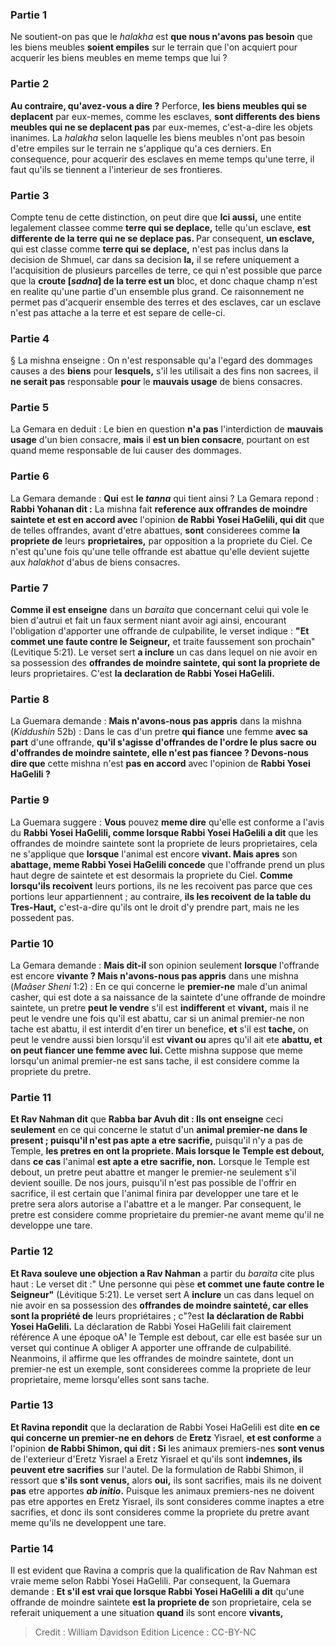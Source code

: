 
### Partie 1
Ne soutient-on pas</b> que le <i>halakha</i> est <b>que nous n'avons pas besoin</b> que les biens meubles <b>soient empiles</b> sur le terrain que l'on acquiert pour acquerir les biens meubles en meme temps que lui ?

### Partie 2
<b>Au contraire, qu'avez-vous a dire ?</b> Perforce, <b>les biens meubles qui se deplacent</b> par eux-memes, comme les esclaves, <b>sont differents des biens meubles qui ne se deplacent pas</b> par eux-memes, c'est-a-dire les objets inanimes. La <i>halakha</i> selon laquelle les biens meubles n'ont pas besoin d'etre empiles sur le terrain ne s'applique qu'a ces derniers. En consequence, pour acquerir des esclaves en meme temps qu'une terre, il faut qu'ils se tiennent a l'interieur de ses frontieres.

### Partie 3
Compte tenu de cette distinction, on peut dire que <b>Ici aussi,</b> une entite legalement classee comme <b>terre qui se deplace,</b> telle qu'un esclave, <b>est differente de la terre qui ne se deplace pas. </b> Par consequent, <b>un esclave,</b> qui est classe comme <b>terre qui se deplace,</b> n'est pas inclus dans la decision de Shmuel, car dans sa decision <b>la,</b> il se refere uniquement a l'acquisition de plusieurs parcelles de terre, ce qui n'est possible que parce que la <b>croute [<i>sadna</i>] de la terre est un</b> bloc, et donc chaque champ n'est en realite qu'une partie d'un ensemble plus grand. Ce raisonnement ne permet pas d'acquerir ensemble des terres et des esclaves, car un esclave n'est pas attache a la terre et est separe de celle-ci.

### Partie 4
§ La mishna enseigne : On n'est responsable qu'a l'egard des dommages causes a des <b>biens</b> pour <b>lesquels,</b> s'il les utilisait a des fins non sacrees, il <b>ne serait pas</b> responsable <b>pour</b> le <b>mauvais usage</b> de biens consacres.

### Partie 5
La Gemara en deduit : Le bien en question <b>n'a pas</b> l'interdiction de <b>mauvais usage</b> d'un bien consacre, <b>mais</b> il <b>est un bien consacre</b>, pourtant on est quand meme responsable de lui causer des dommages.

### Partie 6
La Gemara demande : <b>Qui</b> est <b>le <i>tanna</i></b> qui tient ainsi ? La Gemara repond : <b>Rabbi Yohanan dit :</b> La mishna fait <b>reference aux offrandes de moindre saintete et est en accord avec</b> l'opinion <b>de Rabbi Yosei HaGelili, qui dit</b> que de telles offrandes, avant d'etre abattues, <b>sont</b> considerees comme <b>la propriete de</b> leurs <b>proprietaires,</b> par opposition a la propriete du Ciel. Ce n'est qu'une fois qu'une telle offrande est abattue qu'elle devient sujette aux <i>halakhot</i> d'abus de biens consacres.

### Partie 7
<b>Comme il est enseigne</b> dans un <i>baraita</i> que concernant celui qui vole le bien d'autrui et fait un faux serment niant avoir agi ainsi, encourant l'obligation d'apporter une offrande de culpabilite, le verset indique : <b>"Et commet une faute contre le Seigneur,</b> et traite faussement son prochain" (Levitique 5:21). Le verset sert <b>a inclure</b> un cas dans lequel on nie avoir en sa possession des <b>offrandes de moindre saintete, qui sont la propriete de</b> leurs proprietaires. C'est <b>la declaration de Rabbi Yosei HaGelili.</b>

### Partie 8
La Guemara demande : <b>Mais n'avons-nous pas appris</b> dans la mishna (<i>Kiddushin</i> 52b) : Dans le cas d'un pretre <b>qui fiance</b> une femme <b>avec sa part</b> d'une offrande, <b>qu'il s'agisse d'offrandes de l'ordre le plus sacre ou d'offrandes de moindre saintete, elle n'est pas fiancee ? Devons-nous dire que</b> cette mishna n'est <b>pas en accord</b> avec l'opinion de <b>Rabbi Yosei HaGelili ?</b>

### Partie 9
La Guemara suggere : <b>Vous</b> pouvez <b>meme dire</b> qu'elle est conforme a l'avis du <b>Rabbi Yosei HaGelili, comme lorsque Rabbi Yosei HaGelili a dit</b> que les offrandes de moindre saintete sont la propriete de leurs proprietaires, cela ne s'applique que <b>lorsque</b> l'animal est encore <b>vivant. Mais apres</b> son <b>abattage, meme Rabbi Yosei HaGelili concede</b> que l'offrande prend un plus haut degre de saintete et est desormais la propriete du Ciel. <b>Comme lorsqu'ils recoivent</b> leurs portions, ils ne les recoivent pas parce que ces portions leur appartiennent ; au contraire, <b>ils les recoivent</b> <b>de la table du Tres-Haut,</b> c'est-a-dire qu'ils ont le droit d'y prendre part, mais ne les possedent pas.

### Partie 10
La Gemara demande : <b>Mais dit-il</b> son opinion seulement <b>lorsque</b> l'offrande est encore <b>vivante ? Mais n'avons-nous pas appris</b> dans une mishna (<i>Maâser Sheni</i> 1:2) : En ce qui concerne le <b>premier-ne</b> male d'un animal casher, qui est dote a sa naissance de la saintete d'une offrande de moindre saintete, un pretre <b>peut le vendre</b> s'il est <b>indifferent</b> et <b>vivant,</b> mais il ne peut le vendre une fois qu'il est abattu, car si un animal premier-ne non tache est abattu, il est interdit d'en tirer un benefice, <b>et</b> s'il est <b>tache,</b> on peut le vendre aussi bien lorsqu'il est <b>vivant ou</b> apres qu'il ait ete <b>abattu, et on peut fiancer une femme avec lui. </b> Cette mishna suppose que meme lorsqu'un animal premier-ne est sans tache, il est considere comme la propriete du pretre.

### Partie 11
<b>Et Rav Nahman dit</b> que <b>Rabba bar Avuh dit : Ils ont enseigne</b> ceci <b>seulement</b> en ce qui concerne le statut d'un <b>animal premier-ne</b> <b>dans le present ; puisqu'il n'est pas apte a etre sacrifie,</b> puisqu'il n'y a pas de Temple, <b>les pretres en ont la propriete. Mais lorsque le Temple est debout,</b> dans <b>ce cas</b> l'animal <b>est apte a etre sacrifie, non.</b> Lorsque le Temple est debout, un pretre peut abattre et manger le premier-ne seulement s'il devient souille. De nos jours, puisqu'il n'est pas possible de l'offrir en sacrifice, il est certain que l'animal finira par developper une tare et le pretre sera alors autorise a l'abattre et a le manger. Par consequent, le pretre est considere comme proprietaire du premier-ne avant meme qu'il ne developpe une tare.

### Partie 12
<b>Et Rava souleve une objection a Rav Nahman</b> a partir du <i>baraita</i> cite plus haut : Le verset dit :" Une personne qui pèse <b>et commet une faute contre le Seigneur"</b> (Lévitique 5:21). Le verset sert A <b>inclure</b> un cas dans lequel on nie avoir en sa possession des <b>offrandes de moindre sainteté, car elles sont la propriété de</b> leurs propriétaires ; c"?est <b>la déclaration de Rabbi Yosei HaGelili.</b> La déclaration de Rabbi Yosei HaGelili fait clairement référence A une époque oA¹ le Temple est debout, car elle est basée sur un verset qui continue A obliger A apporter une offrande de culpabilité. Neanmoins, il affirme que les offrandes de moindre saintete, dont un premier-ne est un exemple, sont considerees comme la propriete de leur proprietaire, meme lorsqu'elles sont sans tache.

### Partie 13
<b>Et Ravina repondit</b> que la declaration de Rabbi Yosei HaGelili est dite <b>en ce qui concerne un premier-ne en dehors</b> de <b>Eretz</b> Yisrael, <b>et est conforme</b> a l'opinion <b>de Rabbi Shimon, qui dit : Si</b> les animaux premiers-nes <b>sont venus</b> de l'exterieur d'Eretz Yisrael a Eretz Yisrael et qu'ils sont <b>indemnes, ils peuvent etre sacrifies</b> sur l'autel. De la formulation de Rabbi Shimon, il ressort que <b>s'ils sont venus,</b> alors <b>oui,</b> ils sont sacrifies, mais ils ne doivent <b>pas</b> etre apportes <b><i>ab initio</i>.</b> Puisque les animaux premiers-nes ne doivent pas etre apportes en Eretz Yisrael, ils sont consideres comme inaptes a etre sacrifies, et donc ils sont consideres comme la propriete du pretre avant meme qu'ils ne developpent une tare.

### Partie 14
Il est evident que Ravina a compris que la qualification de Rav Nahman est vraie meme selon Rabbi Yosei HaGelili. Par consequent, la Guemara demande : <b>Et s'il est vrai que lorsque Rabbi Yosei HaGelili a dit</b> qu'une offrande de moindre saintete <b>est la propriete de</b> son proprietaire, cela se referait uniquement a une situation <b>quand</b> ils sont encore <b>vivants,</b>

>Credit : William Davidson Edition
>Licence : CC-BY-NC
